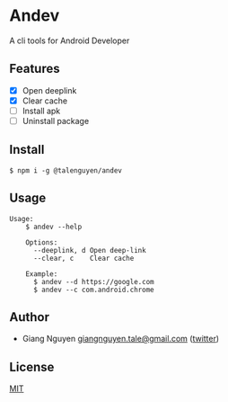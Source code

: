 # Andev

A cli tools for Android Developer

## Features

 * [x] Open deeplink 
 * [x] Clear cache
 * [ ] Install apk
 * [ ] Uninstall package
 
## Install

```shell
$ npm i -g @talenguyen/andev
```

## Usage

```shell
Usage:
    $ andev --help

    Options:
      --deeplink, d Open deep-link
      --clear, c    Clear cache

    Example:
      $ andev --d https://google.com
      $ andev --c com.android.chrome
```

## Author
- Giang Nguyen <giangnguyen.tale@gmail.com> ([twitter](https://twitter.com/Tale_Nguyen))

## License

[MIT](LICENSE)
